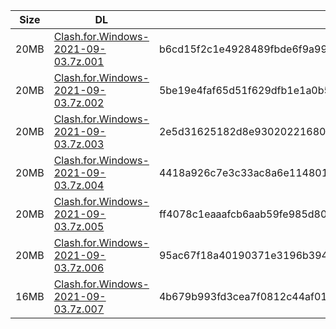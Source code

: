 |    Size   |     DL  | sha512sum |
|  ---  |  ---  |  ---  |
| 20MB | [Clash.for.Windows-2021-09-03.7z.001](https://cdn.jsdelivr.net/gh/appleians/cfw_intel@main/Clash.for.Windows-2021-09-03.7z.001) | b6cd15f2c1e4928489fbde6f9a993d80d9c90b083ccc97688337b4092473b06d5554324df28291ea65273298254f43e0ca84b6effd4f7742dfff806305b1408d |
| 20MB | [Clash.for.Windows-2021-09-03.7z.002](https://cdn.jsdelivr.net/gh/appleians/cfw_intel@main/Clash.for.Windows-2021-09-03.7z.002) | 5be19e4faf65d51f629dfb1e1a0b596ae2bcbce190846f04a5008d71a1e8e9175deb590fc64a810c9410303d76165bf0cc59fc392203db8bc35accd5cce2105b |
| 20MB | [Clash.for.Windows-2021-09-03.7z.003](https://cdn.jsdelivr.net/gh/appleians/cfw_intel@main/Clash.for.Windows-2021-09-03.7z.003) | 2e5d31625182d8e93020221680902ab9dbf1bc7f289886291ef67868a22e858ac0f0d29a52a581e30afa7fb3bc7439f6987b69241dd862d5d8b1da76df6e5565 |
| 20MB | [Clash.for.Windows-2021-09-03.7z.004](https://cdn.jsdelivr.net/gh/appleians/cfw_intel@main/Clash.for.Windows-2021-09-03.7z.004) | 4418a926c7e3c33ac8a6e11480126e5860fe210c9e904d97949ddc7217d9961b80957c9a28628381b873df5f96d9afe87c8391958fb7c7e604a87b7d7096d600 |
| 20MB | [Clash.for.Windows-2021-09-03.7z.005](https://cdn.jsdelivr.net/gh/appleians/cfw_intel@main/Clash.for.Windows-2021-09-03.7z.005) | ff4078c1eaaafcb6aab59fe985d800bb02fc7da8182046ee0e96b5dd0dd0b1b9c2cb49e52637ce9b8f2a02cee2e8258256ba5cd4d1ba89dacefc5fbc2fece4ab |
| 20MB | [Clash.for.Windows-2021-09-03.7z.006](https://cdn.jsdelivr.net/gh/appleians/cfw_intel@main/Clash.for.Windows-2021-09-03.7z.006) | 95ac67f18a40190371e3196b3949b22e88ecf7d82b1072f12c7342960d971dc277930e98b0d231018e885fff352e9a83d2c9a59ebccc216967502a138ba8fcb6 |
| 16MB | [Clash.for.Windows-2021-09-03.7z.007](https://cdn.jsdelivr.net/gh/appleians/cfw_intel@main/Clash.for.Windows-2021-09-03.7z.007) | 4b679b993fd3cea7f0812c44af014b0ce0a58e057c6d82831846befbfcff5aa31ba5346d2ebf0604f3238c8fb8e6e5c8b298254b70529fd71370ccdb103b62f7 |
